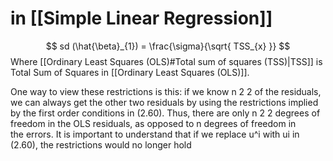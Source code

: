 # in [[Simple Linear Regression]]
$$
sd (\hat{\beta}_{1}) = \frac{\sigma}{\sqrt{ TSS_{x} }}
$$
Where [[Ordinary Least Squares (OLS)#Total sum of squares (TSS)|TSS]] is Total Sum of Squares in [[Ordinary Least Squares (OLS)]].


One way to view these restrictions is this: if we know n 2 2 of the residuals, we can always get the 
other two residuals by using the restrictions implied by the first order conditions in (2.60). Thus, 
there are only n 2 2 degrees of freedom in the OLS residuals, as opposed to n degrees of freedom 
in the errors. It is important to understand that if we replace u^i
 with ui
 in (2.60), the restrictions would 
no longer hold